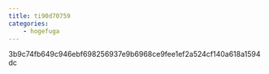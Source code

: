 ```yaml
---
title: ti90d70759
categories:
    - hogefuga
---
```

3b9c74fb649c946ebf698256937e9b6968ce9fee1ef2a524cf140a618a1594dc